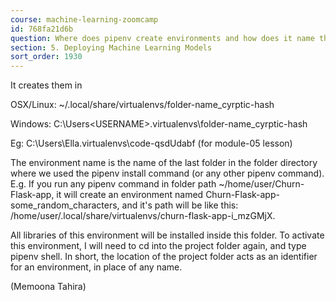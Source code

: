```yaml
---
course: machine-learning-zoomcamp
id: 768fa21d6b
question: Where does pipenv create environments and how does it name them?
section: 5. Deploying Machine Learning Models
sort_order: 1930
---
```


It creates them in

OSX/Linux: ~/.local/share/virtualenvs/folder-name_cyrptic-hash

Windows: C:\Users\<USERNAME>\.virtualenvs\folder-name_cyrptic-hash

Eg: C:\Users\Ella\.virtualenvs\code-qsdUdabf (for module-05 lesson)

The environment name is the name of the last folder in the folder directory where we used the pipenv install command (or any other pipenv command). E.g. If you run any pipenv command in folder path ~/home/user/Churn-Flask-app, it will create an environment named Churn-Flask-app-some_random_characters, and it's path will be like this: /home/user/.local/share/virtualenvs/churn-flask-app-i_mzGMjX.

All libraries of this environment will be installed inside this folder. To activate this environment, I will need to cd into the project folder again, and type pipenv shell. In short, the location of the project folder acts as an identifier for an environment, in place of any name.

(Memoona Tahira)

